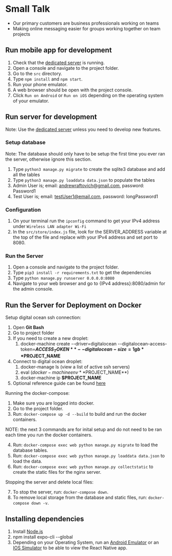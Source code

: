 # Small Talk

- Our primary customers are business professionals working on teams
- Making online messaging easier for groups working together on team projects

## Run mobile app for development

1. Check that the [dedicated server](http://104.131.116.97/admin) is running.
2. Open a console and navigate to the project folder.
3. Go to the `src` directory.
4. Type `npm install` and `npm start`.
5. Run your phone emulator.
6. A web browser should be open with the project console.
7. Click `Run on Android` or `Run on iOS` depending on the operating system of your emulator.

## Run server for development

Note: Use the [dedicated server](http://104.131.116.97/admin) unless you need to develop new features.

### Setup database

Note: The database should only have to be setup the first time you ever ran the server, otherwise ignore this section.

1. Type `python3 manage.py migrate` to create the sqlite3 database and add all the tables
2. Type `python3 manage.py loaddata data.json` to populate the tables
3. Admin User is; email: andrewraftovich@gmail.com, password: Password1
4. Test User is; email: testUser1@email.com, password: longPassword1

### Configuration

1. On your terminal run the `ipconfig` command to get your IPv4 address under `Wireless LAN adapter Wi-Fi`
2. In the `src/store/index.js` file, look for the SERVER_ADDRESS variable at the top of the file and replace with your IPv4 address and set port to 8080.

### Run the Server
1. Open a console and navigate to the project folder.
2. Type `pip3 install -r requirements.txt` to get the dependencies
3. Type `python manage.py runserver 0.0.0.0:8080`
4. Navigate to your web browser and go to {IPv4 address}:8080/admin for the admin console.

## Run the Server for Deployment on Docker

Setup digital ocean ssh connection:

1. Open **Git Bash**
2. Go to project folder
3. If you need to create a new droplet:
    1.  docker-machine create --driver=digitalocean --digitalocean-access-token=**$ACCESS_TOKEN** --digitalocean-size=1gb **$PROJECT_NAME**
3. Connect to digital ocean droplet:
    1. docker-manage ls (view a list of active ssh servers)
    2. eval $(docker-machine env **$PROJECT_NAME**)
    3. docker-machine ip **$PROJECT_NAME**
4. Optional reference guide can be found [here](http://docs.docker.oeynet.com/machine/reference/)

Running the docker-compose:

1. Make sure you are logged into docker.
2. Go to the project folder.
3. Run: `docker-compose up -d --build` to build and run the docker containers.

NOTE: the next 3 commands are for inital setup and do not need to be ran each time you run the docker containers.

4. Run: `docker-compose exec web python manage.py migrate` to load the database tables.
5. Run: `docker-compose exec web python manage.py loaddata data.json` to load the data.
6. Run: `docker-compose exec web python manage.py collectstatic` to create the static files for the nginx server.

Stopping the server and delete local files:

7. To stop the server, run: `docker-compose down`.
8. To remove local storage from the database and static files, run: `docker-compose down -v`.

## Installing dependencies

1. Install [Node.js](https://nodejs.org/en/download/)
2. npm install expo-cli --global
3. Depending on your Operating System, run an [Android Emulator](https://docs.expo.io/workflow/android-studio-emulator/) or an [IOS Simulator](https://docs.expo.io/workflow/ios-simulator/) to be able to view the React Native app.
